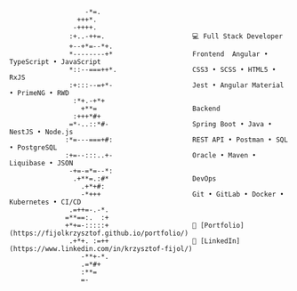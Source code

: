                                                                        
                       -*=.                       
                     +++*.                        
                    -++++.                        
                   :+..-++=.                      💻 Full Stack Developer
                   +--+*=--*+.                    
                   *--------+*                    Frontend  Angular • TypeScript • JavaScript
                   *::--===++*.                   CSS3 • SCSS • HTML5 • RxJS
                   :+:::--=+*-                    Jest • Angular Material • PrimeNG • RWD
                    :*+.-+*+                      
                      +**=                        Backend
                    :+++*#+                       
                   =*-..::*#-                     Spring Boot • Java • NestJS • Node.js
                  :*=---===+#:                    REST API • Postman • SQL • PostgreSQL
                  :+=--:::..+-                    Oracle • Maven • Liquibase • JSON
                   -+=-=*=--*:                    
                    .+**=.:#*                     DevOps
                      .+*+#:                      
                      -*+++                       Git • GitLab • Docker • Kubernetes • CI/CD
                   .=++=-.-*.                     
                  =**==:.  :+                     
                  +*+=-:::::+                     🔗 [Portfolio](https://fijolkrzysztof.github.io/portfolio/)
                   .+*+. :=++                     💼 [LinkedIn](https://www.linkedin.com/in/krzysztof-fijol/)
                      -**+-*.                     
                      .=*#+                       
                      :**=                        
                      =-
